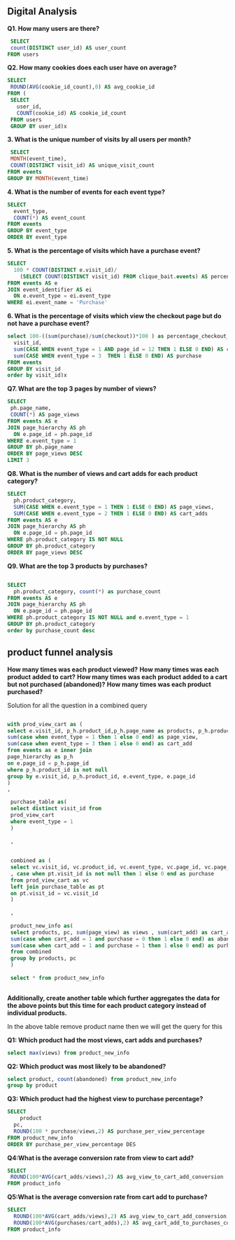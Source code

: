 ## Digital Analysis

**Q1. How many users are there?**
  
 ```sql 
  SELECT
  count(DISTINCT user_id) AS user_count
FROM users
 ```

 **Q2. How many cookies does each user have on average?**
 
 ```sql
 SELECT
  ROUND(AVG(cookie_id_count),0) AS avg_cookie_id
FROM (
  SELECT
    user_id,
    COUNT(cookie_id) AS cookie_id_count
  FROM users
  GROUP BY user_id)x
  ```

**3. What is the unique number of visits by all users per month?**

 ```sql
  SELECT
  MONTH(event_time),
  COUNT(DISTINCT visit_id) AS unique_visit_count
FROM events
GROUP BY MONTH(event_time)
```

**4. What is the number of events for each event type?**
```sql
SELECT
  event_type,
  COUNT(*) AS event_count
FROM events
GROUP BY event_type
ORDER BY event_type
```

**5. What is the percentage of visits which have a purchase event?**

```sql
SELECT
  100 * COUNT(DISTINCT e.visit_id)/
    (SELECT COUNT(DISTINCT visit_id) FROM clique_bait.events) AS percentage_purchase
FROM events AS e
JOIN event_identifier AS ei
  ON e.event_type = ei.event_type
WHERE ei.event_name = 'Purchase'
```


**6. What is the percentage of visits which view the checkout page but do not have a purchase event?**

```sql
select 100-((sum(purchase)/sum(checkout))*100 ) as percentage_checkout_view_with_no_purchase from (SELECT
  visit_id,
  sum(CASE WHEN event_type = 1 AND page_id = 12 THEN 1 ELSE 0 END) AS checkout,
  sum(CASE WHEN event_type = 3  THEN 1 ELSE 0 END) AS purchase
FROM events
GROUP BY visit_id
order by visit_id)x
```


**Q7. What are the top 3 pages by number of views?**


```sql
SELECT
 ph.page_name,
 COUNT(*) AS page_views
FROM events AS e
JOIN page_hierarchy AS ph
  ON e.page_id = ph.page_id
WHERE e.event_type = 1
GROUP BY ph.page_name
ORDER BY page_views DESC
LIMIT 3
```



**Q8. What is the number of views and cart adds for each product category?**

```sql
SELECT
  ph.product_category,
  SUM(CASE WHEN e.event_type = 1 THEN 1 ELSE 0 END) AS page_views,
  SUM(CASE WHEN e.event_type = 2 THEN 1 ELSE 0 END) AS cart_adds
FROM events AS e
JOIN page_hierarchy AS ph
  ON e.page_id = ph.page_id
WHERE ph.product_category IS NOT NULL
GROUP BY ph.product_category
ORDER BY page_views DESC
```


**Q9. What are the top 3 products by purchases?**

```sql

SELECT
  ph.product_category, count(*) as purchase_count
FROM events AS e
JOIN page_hierarchy AS ph
  ON e.page_id = ph.page_id
WHERE ph.product_category IS NOT NULL and e.event_type = 1
GROUP BY ph.product_category
order by purchase_count desc
```


## product funnel analysis



**How many times was each product viewed?**
**How many times was each product added to cart?**
**How many times was each product added to a cart but not purchased (abandoned)?**
**How many times was each product purchased?**



Solution for all the question in a combined query

```sql

with prod_view_cart as (
select e.visit_id, p_h.product_id,p_h.page_name as products, p_h.product_category as pc, e.event_type, e.page_id,
sum(case when event_type = 1 then 1 else 0 end) as page_view,
sum(case when event_type = 3 then 1 else 0 end) as cart_add
from events as e inner join
page_hierarchy as p_h
on e.page_id = p_h.page_id
where p_h.product_id is not null
group by e.visit_id, p_h.product_id, e.event_type, e.page_id
)
,

 purchase_table as(
 select distinct visit_id from
 prod_view_cart
 where event_type = 1
 )
 
 ,
 
 
 combined as (
 select vc.visit_id, vc.product_id, vc.event_type, vc.page_id, vc.page_view, vc.cart_add, vc.products, pc
 , case when pt.visit_id is not null then 1 else 0 end as purchase
 from prod_view_cart as vc
 left join purchase_table as pt
 on pt.visit_id = vc.visit_id
 )
 
 ,
 
 product_new_info as(
 select products, pc, sum(page_view) as views , sum(cart_add) as cart_add,
 sum(case when cart_add = 1 and purchase = 0 then 1 else 0 end) as abandoned,
 sum(case when cart_add = 1 and purchase = 1 then 1 else 0 end) as purhcase
 from combined
 group by products, pc
 )
 
 select * from product_new_info
 
```

**Additionally, create another table which further aggregates the data for the above points but this time for each product category instead of individual products.**


In the above table remove product name then we will get the query for this



**Q1: Which product had the most views, cart adds and purchases?**
```sql
select max(views) from product_new_info
```


**Q2: Which product was most likely to be abandoned?**
 
 ```sql
select product, count(abandoned) from product_new_info
group by product
```


**Q3: Which product had the highest view to purchase percentage?**

```sql
SELECT
    product
  pc,
  ROUND(100 * purchase/views,2) AS purchase_per_view_percentage
FROM product_new_info
ORDER BY purchase_per_view_percentage DES
```
 
**Q4:What is the average conversion rate from view to cart add?**
 
 ```sql
SELECT
  ROUND(100*AVG(cart_adds/views),2) AS avg_view_to_cart_add_conversion
FROM product_info
```




**Q5:What is the average conversion rate from cart add to purchase?**
```sql
SELECT
  ROUND(100*AVG(cart_adds/views),2) AS avg_view_to_cart_add_conversion,
  ROUND(100*AVG(purchases/cart_adds),2) AS avg_cart_add_to_purchases_conversion_rate
FROM product_info
```